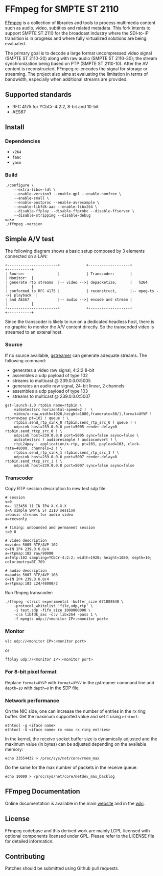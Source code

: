 FFmpeg for SMPTE ST 2110
========================

[FFmpeg](README_FFMPEG.md) is a collection of libraries and tools to
process multimedia content such as audio, video, subtitles and related
metadata. This fork intents to support SMPTE ST 2110 for the broadcast
industry where the SDI-to-IP transition is in progress and where fully
virtualized solutions are being evaluated.

The primary goal is to decode a large format uncompressed video signal
(SMPTE ST 2110-20) along with raw audio (SMPTE ST 2110-30); the stream
synchronization being based on PTP (SMPTE ST 2110-10). After the AV
content is reconstructed, FFmpeg re-encodes the signal for storage or
streaming. The project also aims at evaluating the limitation in terms
of bandwidth, especially when additional streams are provided.

## Supported standards

* RFC 4175 for YCbCr-4:2:2, 8-bit and 10-bit
* AES67

## Install

### Dependencies

* `x264`
* `faac`
* `yasm`

### Build

```
./configure \
	--extra-libs=-ldl \
	--enable-version3 --enable-gpl --enable-nonfree \
	--enable-small \
	--enable-postproc --enable-avresample \
	--enable-libfdk-aac --enable-libx264 \
	--disable-ffplay --disable-ffprobe --disable-ffserver \
	--disable-stripping --disable-debug
make
./ffmpeg -version
```

## Simple A/V test

The following diagram shows a basic setup composed by 3 elements
connected on a LAN:

```
+-----------------------+            +-------------------+              +-----------+
| Source:               |            | Transcoder:       |              | Monitor:  |
| generate rtp streams  |-- video -->| depacketize,      |   h264       |           |
| conformed to RFC 4175 |            | reconstruct,      |-- mpeg-ts -->| playback  |
| and AES67             |-- audio -->| encode and stream |              |           |
+-----------------------+            +-------------------+              +-----------+
```

Since the transcoder is likely to run on a dedicated headless host,
there is no graphic to monitor the A/V content directly. So the
transcoded video is streamed to an extenal host.

### Source

If no source available, [gstreamer](https://gstreamer.freedesktop.org/)
can generate adequate streams. The following command:
* generates a video raw signal, 4:2:2 8-bit
* assembles a udp payload of type 102
* streams to multicast @ 239.0.0.0:5005
* generates an audio raw signal, 24-bit linear, 2 channels
* assembles a udp payload of type 103
* streams to multicast @ 239.0.0.0:5007

```
gst-launch-1.0 rtpbin name=rtpbin \
	videotestsrc horizontal-speed=2 !  \
	video/x-raw,width=1920,height=1080,framerate=30/1,format=UYVP ! rtpvrawpay pt=102 ! queue ! \
	rtpbin.send_rtp_sink_0 rtpbin.send_rtp_src_0 ! queue ! \
	udpsink host=239.0.0.0 port=5005 render-delay=0 rtpbin.send_rtcp_src_0 ! \
	udpsink host=239.0.0.0 port=5005 sync=false async=false \
	audiotestsrc ! audioresample ! audioconvert ! \
	rtpL24pay ! application/x-rtp, pt=103, payload=103, clock-rate=48000, channels=2 ! \
	rtpbin.send_rtp_sink_1 rtpbin.send_rtp_src_1 ! \
	udpsink host=239.0.0.0 port=5007 render-delay=0 rtpbin.send_rtcp_src_1 ! \
	udpsink host=239.0.0.0 port=5007 sync=false async=false
```

### Transcoder

Copy RTP session description to new test.sdp file:

```
# session
v=0
o=- 123456 11 IN IP4 X.X.X.X
s=A simple SMPTE ST 2110 session
i=basic streams for audio video
a=recvonly

# timing: unbounded and permanent session
t=0 0

# video description
m=video 5005 RTP/AVP 102
c=IN IP4 239.0.0.0/4
a=rtpmap:102 raw/90000
a=fmtp:102 sampling=YCbCr-4:2:2; width=1920; height=1080; depth=10; colorimetry=BT.709

# audio description
m=audio 5007 RTP/AVP 103
c=IN IP4 239.0.0.0/4
a=rtpmap:103 L24/48000/2
```

Run ffmpeg transcoder:

```
./ffmpeg -strict experimental -buffer_size 671088640 \
	-protocol_whitelist 'file,udp,rtp' \
	-i test.sdp -fifo_size 1000000000 \
	-c:a libfdk_aac -c:v libx264 -pass 1 \
	-f mpegts udp://<monitor IP>:<monitor port>
```

### Monitor

```
vlc udp://<monitor IP>:<monitor port>
```

or

```
ffplay udp://<monitor IP>:<monitor port>
```

### For 8-bit pixel format

Replace ``format=UYVP`` with ``format=UYVV`` in the gstreamer command
line and ``depth=10`` with ``depth=8`` in the SDP file.

### Network performance

On the NIC side, one can increase the number of entries in the rx ring
buffer. Get the maximum supported value and set it using ``ethtool``:

```
ethtool -g <iface name>
ethtool -G <iface name> rx <max rx ring entries>
```

In the kernel, the receive socket buffer size is dynamically adjusted
and the maximum value (in bytes) can be adjusted depending on the available
memory:

```
echo 33554432 > /proc/sys/net/core/rmem_max
```

Do the same for the max number of packets in the receive queue:

```
echo 10000 > /proc/sys/net/core/netdev_max_backlog
```

## FFmpeg Documentation

Online documentation is available in the main [website](https://ffmpeg.org)
and in the [wiki](https://trac.ffmpeg.org).

## License

FFmpeg codebase and this derived work are mainly LGPL-licensed with
optional components licensed under GPL. Please refer to the LICENSE file
for detailed information.

## Contributing

Patches should be submitted using Github pull requests.
